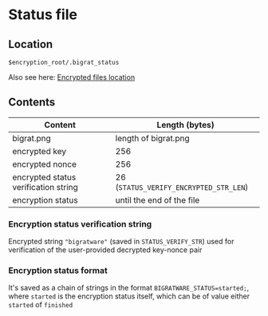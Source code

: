 # Status file

## Location
`$encryption_root/.bigrat_status`

Also see here: [Encrypted files location](encrypted_files.md#location)

## Contents

| Content                              | Length (bytes)                         |
|--------------------------------------|----------------------------------------|
| bigrat.png                           | length of bigrat.png                   |
| encrypted key                        | 256                                    |
| encrypted nonce                      | 256                                    |
| encrypted status verification string | 26 (`STATUS_VERIFY_ENCRYPTED_STR_LEN`) |
| encryption status                    | until the end of the file              |

### Encryption status verification string
Encrypted string `"bigratware"` (saved in `STATUS_VERIFY_STR`) used for verification of the user-provided decrypted key-nonce pair

### Encryption status format
It's saved as a chain of strings in the format `BIGRATWARE_STATUS=started;`, where `started` is the encryption status itself, which can be of value either `started` of `finished`
